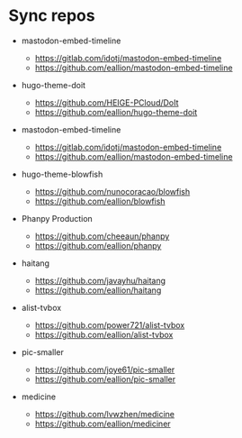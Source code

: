 # Sync repos

- mastodon-embed-timeline
  - https://gitlab.com/idotj/mastodon-embed-timeline
  - https://github.com/eallion/mastodon-embed-timeline

- hugo-theme-doit
  - https://github.com/HEIGE-PCloud/DoIt
  - https://github.com/eallion/hugo-theme-doit

- mastodon-embed-timeline
  - https://gitlab.com/idotj/mastodon-embed-timeline
  - https://github.com/eallion/mastodon-embed-timeline

- hugo-theme-blowfish
  - https://github.com/nunocoracao/blowfish
  - https://github.com/eallion/blowfish

- Phanpy Production
  - https://github.com/cheeaun/phanpy
  - https://github.com/eallion/phanpy

- haitang
  - https://github.com/javayhu/haitang
  - https://github.com/eallion/haitang

- alist-tvbox
  - https://github.com/power721/alist-tvbox
  - https://github.com/eallion/alist-tvbox

- pic-smaller
  - https://github.com/joye61/pic-smaller
  - https://github.com/eallion/pic-smaller

- medicine
  - https://github.com/lvwzhen/medicine
  - https://github.com/eallion/mediciner
